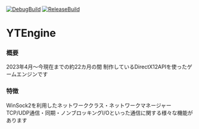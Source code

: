 [![DebugBuild](https://github.com/JMacfield/YTEngine/actions/workflows/DebugBuild.yml/badge.svg)](https://github.com/JMacfield/YTEngine/actions/workflows/DebugBuild.yml)
[![ReleaseBuild](https://github.com/JMacfield/YTEngine/actions/workflows/ReleaseBuild.yml/badge.svg)](https://github.com/JMacfield/YTEngine/actions/workflows/ReleaseBuild.yml)
# YTEngine
### 概要
2023年4月～今現在までの約22カ月の間
制作しているDirectX12APIを使ったゲームエンジンです
### 特徴
WinSock2を利用したネットワーククラス・ネットワークマネージャー
TCP/UDP通信・同期・ノンブロッキングI/Oといった通信に関する様々な機能があります
